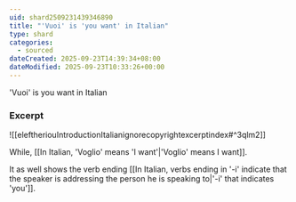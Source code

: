 ```yaml
---
uid: shard2509231439346890
title: "'Vuoi' is 'you want' in Italian"
type: shard
categories:
  - sourced
dateCreated: 2025-09-23T14:39:34+08:00
dateModified: 2025-09-23T10:33:26+00:00
---
```

'Vuoi' is you want in Italian

### Excerpt
![[eleftheriouIntroductionItalianignorecopyrightexcerptindex#^3qlm2]]

While, [[In Italian, 'Voglio' means 'I want'|'Voglio' means I want]].

It as well shows the verb ending [[In Italian, verbs ending in '-i' indicate that the speaker is addressing the person he is speaking to|'-i' that indicates 'you']].